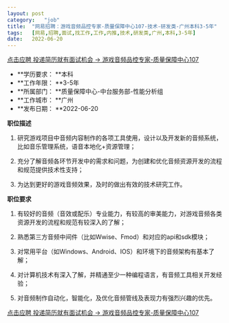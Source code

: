 ```yaml
---
layout:	post
category:	"job"
title:	"网易招聘：游戏音频品控专家-质量保障中心107-技术-研发类-广州本科3-5年"
tags:	[网易,招聘,面试,找工作,工作,内推,技术,研发类,广州,本科,3-5年]
date:	2022-06-20
---
```


[点击应聘 投递简历就有面试机会 ->  游戏音频品控专家-质量保障中心107](http://mobile.bole.netease.com/bole/boleDetail?id=40347&employeeId=346f03c3cda5f04c&key=all)



- **学历要求： **本科
- **工作年限： **3-5年
- **所属部门： **质量保障中心-中台服务部-性能分析组
- **工作城市： **广州
- **发布日期： **2022-06-20



**职位描述**

1. 研究游戏项目中音频内容制作的各项工具使用，设计以及开发新的音频系统，比如音乐管理系统，语音本地化+资源管理； 

2. 充分了解音频各环节开发中的需求和问题，为创建和优化音频资源开发的流程和规范提供技术性支持；  

3. 为达到更好的游戏音频效果，及时的做出有效的技术研究工作。



**职位要求**

1. 有较好的音频（音效或配乐）专业能力，有较高的审美能力，对游戏音频各类资源开发的流程和规范有较深入的了解；  

2. 熟悉第三方音频中间件（比如Wwise、Fmod）和对应的api和sdk模块；  

3. 对常用平台（如Windows、Android、IOS）和环境下的音频架构有基本了解；  

4. 对计算机技术有深入了解，并精通至少一种编程语言，有音频工具相关开发经验；  

5. 对音频制作自动化，智能化，及优化音频管线及表现力有强烈兴趣的优先。 



[点击应聘 投递简历就有面试机会 ->  游戏音频品控专家-质量保障中心107](http://mobile.bole.netease.com/bole/boleDetail?id=40347&employeeId=346f03c3cda5f04c&key=all)